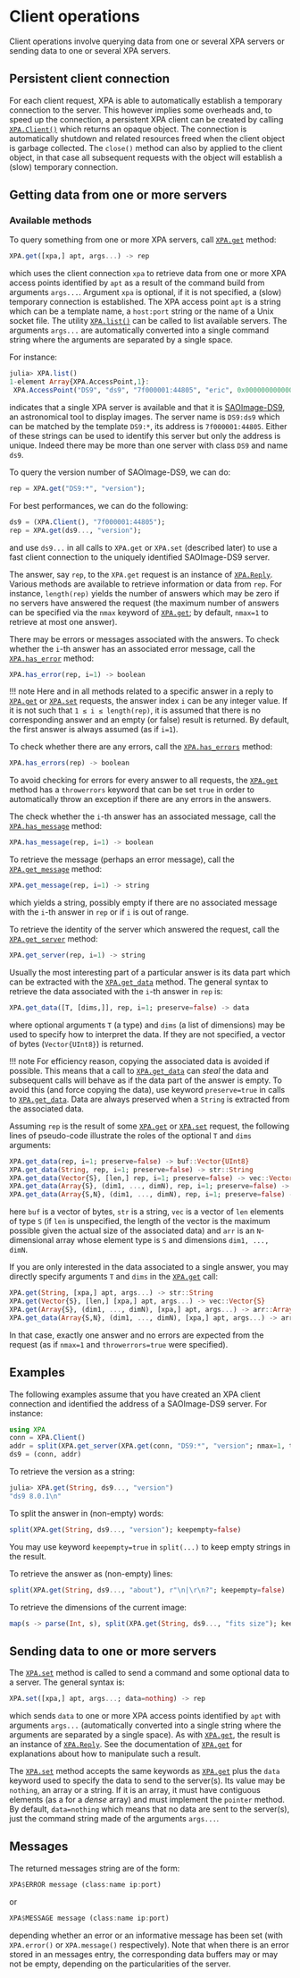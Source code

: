 # Client operations

Client operations involve querying data from one or several XPA servers or
sending data to one or several XPA servers.


## Persistent client connection

For each client request, XPA is able to automatically establish a temporary
connection to the server.  This however implies some overheads and, to speed up
the connection, a persistent XPA client can be created by calling
[`XPA.Client()`](@ref) which returns an opaque object.  The
connection is automatically shutdown and related resources freed when the
client object is garbage collected.  The `close()` method can also by applied
to the client object, in that case all subsequent requests with the object will
establish a (slow) temporary connection.


## Getting data from one or more servers

### Available methods

To query something from one or more XPA servers, call [`XPA.get`](@ref) method:

```julia
XPA.get([xpa,] apt, args...) -> rep
```

which uses the client connection `xpa` to retrieve data from one or more XPA
access points identified by `apt` as a result of the command build from
arguments `args...`.  Argument `xpa` is optional, if it is not specified, a
(slow) temporary connection is established.  The XPA access point `apt` is a
string which can be a template name, a `host:port` string or the name of a Unix
socket file.  The utility [`XPA.list()`](@ref) can be called to list available
servers.  The arguments `args...` are automatically converted into a single
command string where the arguments are separated by a single space.

For instance:

```julia
julia> XPA.list()
1-element Array{XPA.AccessPoint,1}:
 XPA.AccessPoint("DS9", "ds9", "7f000001:44805", "eric", 0x0000000000000003)
```

indicates that a single XPA server is available and that it is
[SAOImage-DS9](http://ds9.si.edu/site/Home.html), an astronomical tool to
display images.  The server name is `DS9:ds9` which can be matched by the
template `DS9:*`, its address is `7f000001:44805`. Either of these strings can
be used to identify this server but only the address is unique.  Indeed there
may be more than one server with class `DS9` and name `ds9`.

To query the version number of SAOImage-DS9, we can do:

```julia
rep = XPA.get("DS9:*", "version");
```

For best performances, we can do the following:

```julia
ds9 = (XPA.Client(), "7f000001:44805");
rep = XPA.get(ds9..., "version");
```

and use `ds9...` in all calls to `XPA.get` or `XPA.set` (described later) to
use a fast client connection to the uniquely identified SAOImage-DS9 server.

The answer, say `rep`, to the `XPA.get` request is an instance of
[`XPA.Reply`](@ref).  Various methods are available to retrieve information or
data from `rep`.  For instance, `length(rep)` yields the number of answers
which may be zero if no servers have answered the request (the maximum number
of answers can be specified via the `nmax` keyword of [`XPA.get`](@ref); by
default, `nmax=1` to retrieve at most one answer).

There may be errors or messages associated with the answers.  To check whether
the `i`-th answer has an associated error message, call the
[`XPA.has_error`](@ref) method:

```julia
XPA.has_error(rep, i=1) -> boolean
```

!!! note
    Here and in all methods related to a specific answer in a reply to
    [`XPA.get`](@ref) or [`XPA.set`](@ref) requests, the answer index `i` can
    be any integer value.  If it is not such that `1 ≤ i ≤ length(rep)`, it is
    assumed that there is no corresponding answer and an empty (or false)
    result is returned.  By default, the first answer is always assumed (as if
    `i=1`).

To check whether there are any errors, call the [`XPA.has_errors`](@ref)
method:

```julia
XPA.has_errors(rep) -> boolean
```

To avoid checking for errors for every answer to all requests, the
[`XPA.get`](@ref) method has a `throwerrors` keyword that can be set `true` in
order to automatically throw an exception if there are any errors in the
answers.

The check whether the `i`-th answer has an associated message, call the
[`XPA.has_message`](@ref) method:

```julia
XPA.has_message(rep, i=1) -> boolean
```

To retrieve the message (perhaps an error message), call the
[`XPA.get_message`](@ref) method:

```julia
XPA.get_message(rep, i=1) -> string
```

which yields a string, possibly empty if there are no associated message with
the `i`-th answer in `rep` or if `i` is out of range.

To retrieve the identity of the server which answered the request, call the
[`XPA.get_server`](@ref) method:

```julia
XPA.get_server(rep, i=1) -> string
```

Usually the most interesting part of a particular answer is its data part which
can be extracted with the [`XPA.get_data`](@ref) method.  The general syntax to
retrieve the data associated with the `i`-th answer in `rep` is:

```julia
XPA.get_data([T, [dims,]], rep, i=1; preserve=false) -> data
```

where optional arguments `T` (a type) and `dims` (a list of dimensions) may be
used to specify how to interpret the data.  If they are not specified, a vector
of bytes (`Vector{UInt8}`) is returned.

!!! note
    For efficiency reason, copying the associated data is avoided if possible.
    This means that a call to [`XPA.get_data`](@ref) can *steal* the data and
    subsequent calls will behave as if the data part of the answer is empty.
    To avoid this (and force copying the data), use keyword `preserve=true` in
    calls to [`XPA.get_data`](@ref).  Data are always preserved when a `String`
    is extracted from the associated data.

Assuming `rep` is the result of some [`XPA.get`](@ref) or [`XPA.set`](@ref)
request, the following lines of pseudo-code illustrate the roles of the
optional `T` and `dims` arguments:

```julia
XPA.get_data(rep, i=1; preserve=false) -> buf::Vector{UInt8}
XPA.get_data(String, rep, i=1; preserve=false) -> str::String
XPA.get_data(Vector{S}, [len,] rep, i=1; preserve=false) -> vec::Vector{S}
XPA.get_data(Array{S}, (dim1, ..., dimN), rep, i=1; preserve=false) -> arr::Array{S,N}
XPA.get_data(Array{S,N}, (dim1, ..., dimN), rep, i=1; preserve=false) -> arr::Array{S,N}
```

here `buf` is a vector of bytes, `str` is a string, `vec` is a vector of `len`
elements of type `S` (if `len` is unspecified, the length of the vector is the
maximum possible given the actual size of the associated data) and `arr` is an
`N`-dimensional array whose element type is `S` and dimensions `dim1, ...,
dimN`.

If you are only interested in the data associated to a single answer, you may
directly specify arguments `T` and `dims` in the [`XPA.get`](@ref) call:

```julia
XPA.get(String, [xpa,] apt, args...) -> str::String
XPA.get(Vector{S}, [len,] [xpa,] apt, args...) -> vec::Vector{S}
XPA.get(Array{S}, (dim1, ..., dimN), [xpa,] apt, args...) -> arr::Array{S,N}
XPA.get_data(Array{S,N}, (dim1, ..., dimN), [xpa,] apt, args...) -> arr::Array{S,N}
```

In that case, exactly one answer and no errors are expected from the request
(as if `nmax=1` and `throwerrors=true` were specified).


## Examples

The following examples assume that you have created an XPA client connection
and identified the address of a SAOImage-DS9 server.  For instance:

```julia
using XPA
conn = XPA.Client()
addr = split(XPA.get_server(XPA.get(conn, "DS9:*", "version"; nmax=1, throwerrors=true)); keepempty=false)[2]
ds9 = (conn, addr)
```

To retrieve the version as a string:

```julia
julia> XPA.get(String, ds9..., "version")
"ds9 8.0.1\n"
```

To split the answer in (non-empty) words:

```julia
split(XPA.get(String, ds9..., "version"); keepempty=false)
```

You may use keyword `keepempty=true` in `split(...)` to keep empty strings in
the result.

To retrieve the answer as (non-empty) lines:

```julia
split(XPA.get(String, ds9..., "about"), r"\n|\r\n?"; keepempty=false)
```

To retrieve the dimensions of the current image:

```julia
map(s -> parse(Int, s), split(XPA.get(String, ds9..., "fits size"); keepempty=false))
```


## Sending data to one or more servers

The [`XPA.set`](@ref) method is called to send a command and some optional data
to a server.  The general syntax is:

```julia
XPA.set([xpa,] apt, args...; data=nothing) -> rep
```

which sends `data` to one or more XPA access points identified by `apt` with
arguments `args...` (automatically converted into a single string where the
arguments are separated by a single space).  As with [`XPA.get`](@ref), the
result is an instance of [`XPA.Reply`](@ref).  See the documentation of
[`XPA.get`](@ref) for explanations about how to manipulate such a result.

The [`XPA.set`](@ref) method accepts the same keywords as [`XPA.get`](@ref)
plus the `data` keyword used to specify the data to send to the server(s).  Its
value may be `nothing`, an array or a string.  If it is an array, it must have
contiguous elements (as a for a *dense* array) and must implement the `pointer`
method.  By default, `data=nothing` which means that no data are sent to the
server(s), just the command string made of the arguments `args...`.


## Messages

The returned messages string are of the form:

```julia
XPA$ERROR message (class:name ip:port)
```

or

```julia
XPA$MESSAGE message (class:name ip:port)
```

depending whether an error or an informative message has been set (with
`XPA.error()` or `XPA.message()` respectively).  Note that when there is an
error stored in an messages entry, the corresponding data buffers may or may
not be empty, depending on the particularities of the server.

